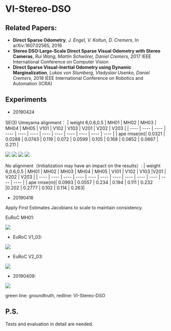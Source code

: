 # VI-Stereo-DSO

## Related Papers:
- **Direct Sparse Odometry**, *J. Engel, V. Koltun, D. Cremers*, In arXiv:1607.02565, 2016
- **Stereo DSO:Large-Scale Direct Sparse Visual Odometry with Stereo Cameras**, *Rui Wang, Martin Schwörer, Daniel Cremers*, 2017 IEEE International Conference on Computer Vision
- **Direct Sparse Visual-Inertial Odometry using Dynamic Marginalization**, *Lukas von Stumberg, Vladyslav Usenko, Daniel Cremers*, 2018 IEEE International Conference on Robotics and Automation (ICRA)

## Experiments

- 20190424

SE(3) Umeyama alignment：
| weight 6,0.6,0.5 | MH01 | MH02 | MH03 | MH04 | MH05  | V101 | V102 | V103 | V201 | V202 | V203 |
| ---- | ---- | ---- | ---- | ---- | ---- | ---- | ---- | ---- | ---- | ---- | ---- |
| ape rmse(m)| 0.0321 | 0.0288 | 0.0743 | 0.119 | 0.072 | 0.0599 | 0.105 | 0.168 | 0.0852 | 0.0667 | 0.211 |

![](https://github.com/RonaldSun/VI-Stereo-DSO/blob/master/pic/MH03_1.png)
![](https://github.com/RonaldSun/VI-Stereo-DSO/blob/master/pic/MH04_1.png)
![](https://github.com/RonaldSun/VI-Stereo-DSO/blob/master/pic/MH05_1.png)
![](https://github.com/RonaldSun/VI-Stereo-DSO/blob/master/pic/V102_1.png)

No alignment（Initialization may have an impact on the results）:
| weight 6,0.6,0.5 | MH01 | MH02 | MH03 | MH04 | MH05  | V101 | V102 | V103 |V201  | V202 | V203 |
| ---- | ---- | ---- | ---- | ---- | ---- | ---- | ---- | ---- | ---- | ---- | ---- |
| ape rmse(m)| 0.0993 | 0.0557 | 0.234 | 0.194 | 0.111 | 0.232 |0.202 | 0.2777 | 0.102 | 0.114 | 0.263|

- 20190416

Apply First Estimates Jacobians to scale to maintain consistency.

EuRoC MH01:

![](https://github.com/RonaldSun/VI-Stereo-DSO/blob/master/pic/MH01.png)

- EuRoC V1_03:

![](https://github.com/RonaldSun/VI-Stereo-DSO/blob/master/pic/euroc_v1_03.png)

- EuRoC V2_03:

![](https://github.com/RonaldSun/VI-Stereo-DSO/blob/master/pic/euroc_V2_03.png)

- 20190409:

![](https://github.com/RonaldSun/VI-Stereo-DSO/blob/master/pic/2019-04-09-V203.png)

green line: groundtruth, redline: VI-Stereo-DSO

## P.S.

Tests and evaluation in detail are needed.

